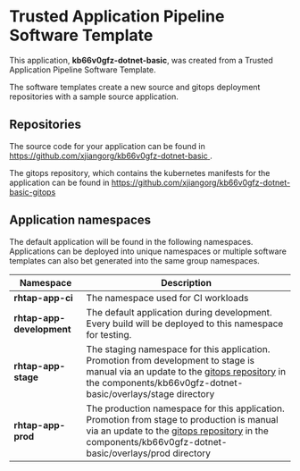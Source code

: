 # Trusted Application Pipeline Software Template

This application, **kb66v0gfz-dotnet-basic**, was created from a Trusted Application Pipeline Software Template.

The software templates create a new source and gitops deployment repositories with a sample source application. 

## Repositories

The source code for your application can be found in [https://github.com/xjiangorg/kb66v0gfz-dotnet-basic ](https://github.com/xjiangorg/kb66v0gfz-dotnet-basic ).
 
The gitops repository, which contains the kubernetes manifests for the application can be found in 
[https://github.com/xjiangorg/kb66v0gfz-dotnet-basic-gitops ](https://github.com/xjiangorg/kb66v0gfz-dotnet-basic-gitops ) 

## Application namespaces 

The default application will be found in the following namespaces. Applications can be deployed into unique namespaces or multiple software templates can also bet generated into the same group namespaces.  

|  Namespace   |  Description   |  
| -------- | -------- |
| **rhtap-app-ci** | The namespace used for CI workloads |
| **rhtap-app-development** | The default application during development. Every build will be deployed to this namespace for testing. |
| **rhtap-app-stage** | The staging namespace for this application. Promotion from development to stage is manual via an update to the [gitops repository](https://github.com/xjiangorg/kb66v0gfz-dotnet-basic-gitops ) in the components/kb66v0gfz-dotnet-basic/overlays/stage directory |
| **rhtap-app-prod** | The production namespace for this application. Promotion from stage to production is manual via an update to the [gitops repository](https://github.com/xjiangorg/kb66v0gfz-dotnet-basic-gitops ) in the components/kb66v0gfz-dotnet-basic/overlays/prod directory |